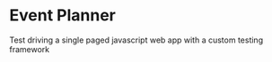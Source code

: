 Event Planner 
=============
Test driving a single paged javascript web app with a custom testing framework
